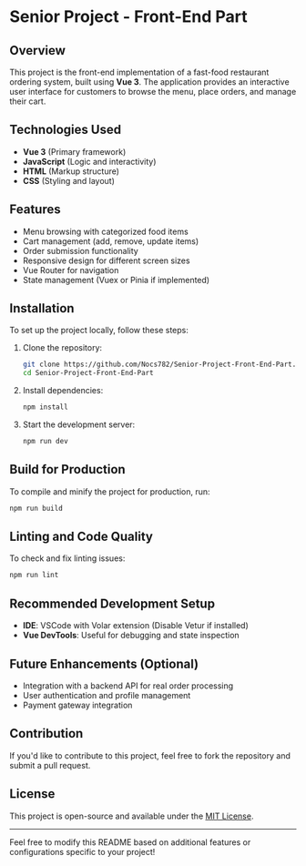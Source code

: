 # Senior Project - Front-End Part

## Overview
This project is the front-end implementation of a fast-food restaurant ordering system, built using **Vue 3**. The application provides an interactive user interface for customers to browse the menu, place orders, and manage their cart.

## Technologies Used
- **Vue 3** (Primary framework)
- **JavaScript** (Logic and interactivity)
- **HTML** (Markup structure)
- **CSS** (Styling and layout)

## Features
- Menu browsing with categorized food items
- Cart management (add, remove, update items)
- Order submission functionality
- Responsive design for different screen sizes
- Vue Router for navigation
- State management (Vuex or Pinia if implemented)

## Installation
To set up the project locally, follow these steps:

1. Clone the repository:
   ```sh
   git clone https://github.com/Nocs782/Senior-Project-Front-End-Part.git
   cd Senior-Project-Front-End-Part
   ```

2. Install dependencies:
   ```sh
   npm install
   ```

3. Start the development server:
   ```sh
   npm run dev
   ```

## Build for Production
To compile and minify the project for production, run:
```sh
npm run build
```

## Linting and Code Quality
To check and fix linting issues:
```sh
npm run lint
```

## Recommended Development Setup
- **IDE**: VSCode with Volar extension (Disable Vetur if installed)
- **Vue DevTools**: Useful for debugging and state inspection

## Future Enhancements (Optional)
- Integration with a backend API for real order processing
- User authentication and profile management
- Payment gateway integration

## Contribution
If you'd like to contribute to this project, feel free to fork the repository and submit a pull request.

## License
This project is open-source and available under the [MIT License](LICENSE).

---
Feel free to modify this README based on additional features or configurations specific to your project!

